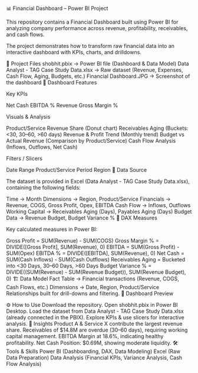 📊 Financial Dashboard – Power BI Project

This repository contains a Financial Dashboard built using Power BI for analyzing company performance across revenue, profitability, receivables, and cash flows.

The project demonstrates how to transform raw financial data into an interactive dashboard with KPIs, charts, and drilldowns.

🚀 Project Files
shobhit.pbix → Power BI file (Dashboard & Data Model)
Data Analyst - TAG Case Study Data.xlsx → Raw dataset (Revenue, Expenses, Cash Flow, Aging, Budgets, etc.)
Financial Dashboard.JPG → Screenshot of the dashboard
📌 Dashboard Features

Key KPIs

Net Cash
EBITDA %
Revenue
Gross Margin %

Visuals & Analysis

Product/Service Revenue Share (Donut chart)
Receivables Aging (Buckets: <30, 30–60, >60 days)
Revenue & Profit Trend (Monthly trend)
Budget vs Actual Revenue (Comparison by Product/Service)
Cash Flow Analysis (Inflows, Outflows, Net Cash)

Filters / Slicers

Date Range
Product/Service
Period
Region
📂 Data Source

The dataset is provided in Excel (Data Analyst - TAG Case Study Data.xlsx), containing the following fields:

Time → Month
Dimensions → Region, Product/Service
Financials → Revenue, COGS, Gross Profit, Opex, EBITDA
Cash Flow → Inflows, Outflows
Working Capital → Receivables Aging (Days), Payables Aging (Days)
Budget Data → Revenue Budget, Budget Variance %
🧮 DAX Measures

Key calculated measures in Power BI:

Gross Profit = SUM(Revenue) - SUM(COGS)
Gross Margin % = DIVIDE([Gross Profit], SUM(Revenue), 0)
EBITDA = SUM(Gross Profit) - SUM(Opex)
EBITDA % = DIVIDE([EBITDA], SUM(Revenue), 0)
Net Cash = SUM(Cash Inflows) - SUM(Cash Outflows)
Receivables Aging = Bucketed into <30 Days, 30–60 Days, >60 Days
Budget Variance % = DIVIDE((SUM(Revenue) - SUM(Revenue Budget)), SUM(Revenue Budget), 0)
🏗️ Data Model
Fact Table → Financial transactions (Revenue, COGS, Cash Flows, etc.)
Dimensions → Date, Region, Product/Service
Relationships built for drill-downs and filtering.
📸 Dashboard Preview

⚙️ How to Use
Download the repository.
Open shobhit.pbix in Power BI Desktop.
Load the dataset from Data Analyst - TAG Case Study Data.xlsx (already connected in the PBIX).
Explore KPIs & use slicers for interactive analysis.
🎯 Insights
Product A & Service X contribute the largest revenue share.
Receivables of $14.8M are overdue (30–60 days), requiring working capital management.
EBITDA Margin at 18.6%, indicating healthy profitability.
Net Cash Position: $0.69M, showing moderate liquidity.
🛠️ Tools & Skills
Power BI (Dashboarding, DAX, Data Modeling)
Excel (Raw Data Preparation)
Data Analysis (Financial KPIs, Variance Analysis, Cash Flow Analysis)
